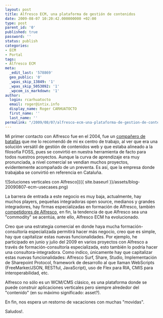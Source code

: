 ```yaml
---
layout: post
title: Alfresco ECM, una plataforma de gestión de contenidos
date: 2009-08-07 10:20:42.000000000 +02:00
type: post
parent_id: '0'
published: true
password: ''
status: publish
categories:
- ECM
- Portal
tags:
- Alfresco ECM
meta:
  _edit_last: '578869'
  geo_public: '0'
  _wpas_skip_13849: '1'
  _wpas_skip_5053092: '1'
  _wpcom_is_markdown: '1'
author:
  login: rcarhuatocto
  email: roger@intix.info
  display_name: Roger CARHUATOCTO
  first_name: ''
  last_name: ''
permalink: "/2009/08/07/alfresco-ecm-una-plataforma-de-gestion-de-contenidos/"
---
```

Mi primer contacto con Alfresco fue en el 2004, fue un [compañero de batallas](http://asdelivered.blogspot.com "El Alquimista") que me lo recomendó de mi ex centro de trabajo, al ver que era una solución versátil de gestión de contenidos web y que estaba alineado a la filosofía FOSS, pues se convirtió en nuestra herramienta de facto para todos nuestros proyectos. Aunque la curva de aprendizaje era muy pronunciada, a nivel comercial se vendian muchos proyectos, evidentemente acompañado de un preventa. Es así, que la empresa donde trabajaba se convirtió en referencia en Cataluña.

  
![Soluciones verticales con Alfresco]({{ site.baseurl }}/assets/blog-20090807-ecm-usecases.png)  
  
<!-- more -->

  
La barrera de entrada a este negocio es muy baja, actualmente, hay muchos players, pequeñas integradoras open source, medianos y grandes integradores, hay firmas especializadas en formación de Alfresco, también [competidores de Alfresco](http://www.nuxeo.com/ "Nuxeo"), en fin, la tendencia de que Alfresco sea una "commodity" se acentúa, ante ello, Alfresco ECM ha evolucionado.

  
Creo que una estrategia comercial en donde haya mucha formación-consultoría especializada permitirá hacer más negocio, creo que es simple, hay que capitalizar estas nuevas funcionalidades. Por ejemplo, he participado en junio y julio del 2009 en varios proyectos con Alfresco a través de formación-consultoría especializada, esto también lo podría hacer una consultora-integradora. Como indico, únicamente hay que capitalizar estas nuevas funcionalidades: Alfresco Surf, Share, Studio, Implementación de Sharepoint Protocol, framework de desarrollo al que llaman WebScripts (FreeMarker/JSON, RESTful, JavaScript), uso de Flex para RIA, CMIS para interoperabilidad, etc.

  
Alfresco no sólo es un WCM/CMS clásico, es una plataforma donde se puede construir aplicaciones verticales pero siempre alrededor del "contenido" (en su máximo significado: asset?).

  
En fin, nos espera un restorno de vacaciones con muchas "movidas".

  
Saludos!.

  

